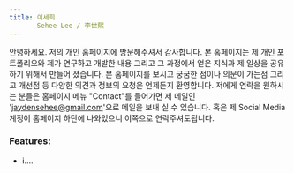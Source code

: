 ```yaml
---
title: 이세희
       Sehee Lee / 李世熙
---
```


안녕하세요. 저의 개인 홈페이지에 방문해주셔서 감사합니다. 본 홈페이지는 제 개인 포트폴리오와 제가 연구하고 개발한 내용 그리고 그 과정에서 얻은 지식과 제 일상을 공유하기 위해서 만들어 졌습니다. 본 홈페이지를 보시고 궁굼한 점이나 의문이 가는점 그리고 개선점 등 다양한 의견과 정보의 요청은 언제든지 환영합니다. 저에게 연락을 원하시는 분들은 홈페이지 메뉴 "Contact"를 들어가면 제 메일인 'jaydensehee@gmail.com'으로 메일을 보내 실 수 있습니다. 혹은 제 Social Media 계정이 홈페이지 하단에 나와있으니 이쪽으로 연락주셔도됩니다. 
### Features:

* i....
